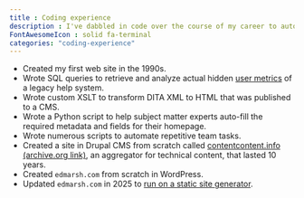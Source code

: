 ```yaml
---
title : Coding experience
description : I've dabbled in code over the course of my career to automate tasks, create websites, and convert structured content to HTML.
FontAwesomeIcon : solid fa-terminal
categories: "coding-experience"
---
```


- Created my first web site in the 1990s.
- Wrote SQL queries to retrieve and analyze actual hidden [user metrics](/skills/metrics) of a legacy help system.
- Wrote custom XSLT to transform DITA XML to HTML that was published to a CMS.
- Wrote a Python script to help subject matter experts auto-fill the required metadata and fields for their homepage.
- Wrote numerous scripts to automate repetitive team tasks.
- Created a site in Drupal CMS from scratch called [contentcontent.info (archive.org link)](https://web.archive.org/web/20210121085031/http://contentcontent.info/), an aggregator for technical content, that lasted 10 years.
- Created `edmarsh.com` from scratch in WordPress.
- Updated `edmarsh.com` in 2025 to [run on a static site generator](/static-site-transformation/).
